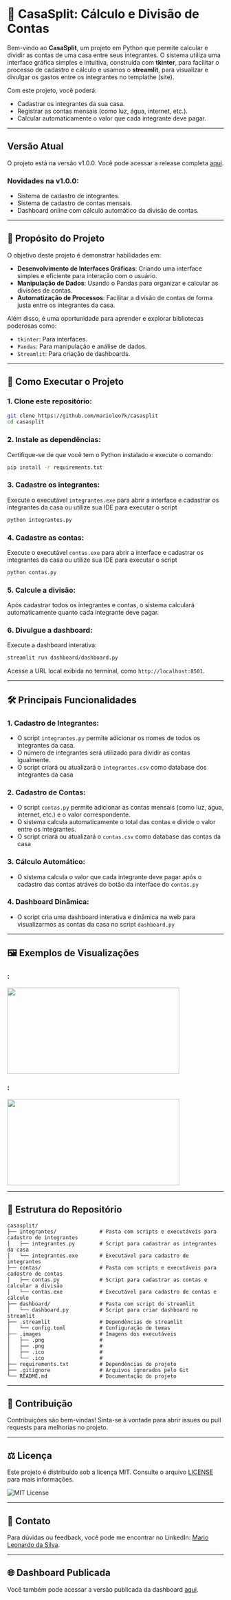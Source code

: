 
# 💸 **CasaSplit: Cálculo e Divisão de Contas**

Bem-vindo ao **CasaSplit**, um projeto em Python que permite calcular e dividir as contas de uma casa entre seus integrantes. O sistema utiliza uma interface gráfica simples e intuitiva, construída com **tkinter**, para facilitar o processo de cadastro e cálculo e usamos o **streamlit**, para visualizar e divulgar os gastos entre os integrantes no templathe (site).

Com este projeto, você poderá:
- Cadastrar os integrantes da sua casa.
- Registrar as contas mensais (como luz, água, internet, etc.).
- Calcular automaticamente o valor que cada integrante deve pagar.

---

## Versão Atual

O projeto está na versão v1.0.0. Você pode acessar a release completa [aqui](https://github.com/marioleo7k/casasplit/releases/tag/v1.0.0).

### Novidades na v1.0.0:
- Sistema de cadastro de integrantes.
- Sistema de cadastro de contas mensais.
- Dashboard online com cálculo automático da divisão de contas.

---

## 📜 **Propósito do Projeto**

O objetivo deste projeto é demonstrar habilidades em:
- **Desenvolvimento de Interfaces Gráficas**: Criando uma interface simples e eficiente para interação com o usuário.
- **Manipulação de Dados**: Usando o Pandas para organizar e calcular as divisões de contas.
- **Automatização de Processos**: Facilitar a divisão de contas de forma justa entre os integrantes da casa.

Além disso, é uma oportunidade para aprender e explorar bibliotecas poderosas como:
- `tkinter`: Para interfaces.
- `Pandas`: Para manipulação e análise de dados.
- `Streamlit`: Para criação de dashboards.

---

## 🚀 **Como Executar o Projeto**

### 1. Clone este repositório:
```bash
git clone https://github.com/marioleo7k/casasplit
cd casasplit
```

### 2. Instale as dependências:
Certifique-se de que você tem o Python instalado e execute o comando:
```bash
pip install -r requirements.txt
```

### 3. Cadastre os integrantes:
Execute o executável `integrantes.exe` para abrir a interface e cadastrar os integrantes da casa ou utilize sua IDE para executar o script
```bash
python integrantes.py
```

### 4. Cadastre as contas:
Execute o executável `contas.exe` para abrir a interface e cadastrar os integrantes da casa ou utilize sua IDE para executar o script
```bash
python contas.py
```

### 5. Calcule a divisão:
Após cadastrar todos os integrantes e contas, o sistema calculará automaticamente quanto cada integrante deve pagar.

### 6. Divulgue a dashboard:
Execute a dashboard interativa:
```bash
streamlit run dashboard/dashboard.py
```

Acesse a URL local exibida no terminal, como `http://localhost:8501`.

---

## 🛠️ **Principais Funcionalidades**

### **1. Cadastro de Integrantes:**
- O script `integrantes.py` permite adicionar os nomes de todos os integrantes da casa.
- O número de integrantes será utilizado para dividir as contas igualmente.
- O script criará ou atualizará o `integrantes.csv` como database dos integrantes da casa

### **2. Cadastro de Contas:**
- O script `contas.py` permite adicionar as contas mensais (como luz, água, internet, etc.) e o valor correspondente.
- O sistema calcula automaticamente o total das contas e divide o valor entre os integrantes.
- O script criará ou atualizará o `contas.csv` como database das contas da casa

### **3. Cálculo Automático:**
- O sistema calcula o valor que cada integrante deve pagar após o cadastro das contas atráves do botão da interface do `contas.py`

### **4. Dashboard Dinâmica:**
- O script cria uma dashboard interativa e dinâmica na web para visualizarmos as contas da casa no script `dashboard.py`

---

## 🖼️ **Exemplos de Visualizações**

### :
<img src="" width="400" height="200" />

### :
<img src="" width="400" height="200" />

---

## 📂 **Estrutura do Repositório**
```
casasplit/
├── integrantes/              # Pasta com scripts e executáveis para cadastro de integrantes
│   ├── integrantes.py        # Script para cadastrar os integrantes da casa
│   └── integrantes.exe       # Executável para cadastro de integrantes
├── contas/                   # Pasta com scripts e executáveis para cadastro de contas
│   ├── contas.py             # Script para cadastrar as contas e calcular a divisão
│   └── contas.exe            # Executável para cadastro de contas e cálculo
├── dashboard/                # Pasta com script do streamlit 
│   └── dashboard.py          # Script para criar dashboard no streamlit
├── .streamlit                # Dependências do streamlit
│   └── config.toml           # Configuração de temas
├── .images                   # Imagens dos executáveis
│   ├── .png                  # 
│   ├── .png                  # 
│   ├── .ico                  # 
│   └── .ico                  #  
├── requirements.txt          # Dependências do projeto
├── .gitignore                # Arquivos ignorados pelo Git
└── README.md                 # Documentação do projeto

```

---

## 🌟 **Contribuição**
Contribuições são bem-vindas! Sinta-se à vontade para abrir issues ou pull requests para melhorias no projeto.

---

## ⚖️ **Licença**
Este projeto é distribuído sob a licença MIT. Consulte o arquivo [LICENSE](./LICENSE) para mais informações.

![MIT License](https://img.shields.io/badge/license-MIT-blue)

---

## 💬 **Contato**
Para dúvidas ou feedback, você pode me encontrar no LinkedIn:
[Mario Leonardo da Silva](https://www.linkedin.com/in/marioleo7k/).

---

## 🌐 **Dashboard Publicada**
Você também pode acessar a versão publicada da dashboard [aqui](https://bookscraper-dashboard.streamlit.app/).